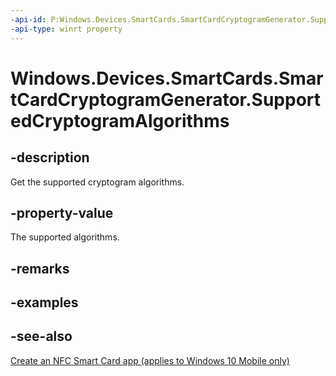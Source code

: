 ```yaml
---
-api-id: P:Windows.Devices.SmartCards.SmartCardCryptogramGenerator.SupportedCryptogramAlgorithms
-api-type: winrt property
---
```


<!-- Property syntax
public Windows.Foundation.Collections.IVectorView<Windows.Devices.SmartCards.SmartCardCryptogramAlgorithm> SupportedCryptogramAlgorithms { get; }
-->

# Windows.Devices.SmartCards.SmartCardCryptogramGenerator.SupportedCryptogramAlgorithms

## -description
Get the supported cryptogram algorithms.

## -property-value
The supported algorithms.

## -remarks

## -examples

## -see-also
[Create an NFC Smart Card app (applies to Windows 10 Mobile only)](/windows/uwp/devices-sensors/host-card-emulation)
